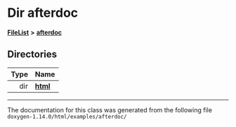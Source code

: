 

# Dir afterdoc



[**FileList**](files.md) **>** [**afterdoc**](dir_8c6c3a566274dcdfeacdc8eeca1d16a6.md)














## Directories

| Type | Name |
| ---: | :--- |
| dir | [**html**](dir_9f54ad7552e74a8dffd806fc3751efe3.md) <br> |

























































------------------------------
The documentation for this class was generated from the following file `doxygen-1.14.0/html/examples/afterdoc/`

